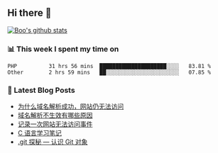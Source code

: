 ## Hi there 👋

[![Boo's github stats](https://github-readme-stats.vercel.app/api?username=0xAiKang)](https://github.com/anuraghazra/github-readme-stats)

<!-- [![Most Used Langs](https://github-readme-stats.vercel.app/api/top-langs/?username=0xAiKang)](https://github.com/anuraghazra/github-readme-stats) -->

### 📊 This week I spent my time on
<!--START_SECTION:waka-->

```text
PHP          31 hrs 56 mins  █████████████████████░░░░   83.81 %
Other        2 hrs 59 mins   ██░░░░░░░░░░░░░░░░░░░░░░░   07.85 %
```

<!--END_SECTION:waka-->

### 📕 Latest Blog Posts
<!-- BLOG-POST-LIST:START -->
- [为什么域名解析成功，网站仍无法访问](https://www.0x2beace.com/successful-domain-name-analysis-domain-name-lawless-question/)
- [域名解析不生效有哪些原因](https://www.0x2beace.com/what-are-the-reasons-why-the-domain-name-resolution-does-not-take-effect/)
- [记录一次网站无法访问事件](https://www.0x2beace.com/log-a-website-inaccessible-event/)
- [C 语言学习笔记](https://www.0x2beace.com/c-language-study-notes/)
- [.git 探秘 — 认识 Git 对象](https://www.0x2beace.com/git-exploring-%E2%80%94-getting-to-know-git-objects/)
<!-- BLOG-POST-LIST:END -->

